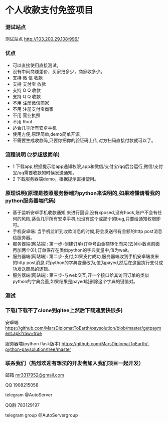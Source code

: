 # 个人收款支付免签项目

### 测试站点

测试站点 http://103.200.29.108:996/

### 优点

* 可以直接使用直接测试。
* 没有中间商赚差价，买家扫多少，商家收多少。
* 支持 微  信 收款
* 支持 支付宝 收款
* 支持 Q   Q 收款
* 支持 Q   Q 收款
* 不用 注册微信商家
* 不用 注册支付宝商家
* 不用 营业执照
* 不用 Root
* 适合几乎所有安卓手机
* 使用方便,原理简单,demo简单开源。
* 不需要生成收款码,只要你把你的验证码上传,对方扫码直接付款就可以了。
### 流程说明 (2步超级简单)

* 1 下载app,根据提示给app通知权限,app和微信/支付宝/qq后台运行,微信/支付宝/qq需要收款的时候发送通知。
* 2 下载服务器端demo，根据提示直接使用。

### 原理说明(原理是按照服务器端为python来说明的,如果难懂请看我的python服务器端代码)

* 基于监听安卓手机收款通知,来进行回调,没有xposed,没有hook,账户不会有任何的风险,适合几乎所有安卓手机,也没有这个或那个的bug,只要给通知权限即可。
* 手机安卓端: 当手机监听到收款消息的时候,将会发送带有金额的http post消息给服务器。
* 服务器端(网站端): 第一步-创建订单(订单号由金额转化而来(去掉小数点前面再加两个0)),订单保存在类似python的字典变量中,值为wait。
* 服务器端(网站端): 第二步-支付,如果支付成功,服务器端收到手机安卓端发来的http post消息,将python的字典变量改为,值为payed,然后在这里执行支付成功发送商品的逻辑。
* 服务器端(网站端): 第三步-与web交互,开一个接口给其访问订单的类似python的字典变量,如果结果是payed就删除这个字典的键值对。

### 测试

### 下载(下载不了clone到gitee上然后下载速度快很多)

安卓端 https://github.com/MarsDiplomatToEarth/paysolution/blob/master/getpayment.apk?raw=true

服务器端(python flask版本) https://github.com/MarsDiplomatToEarth/-python-paysolution/tree/master

### 联系我们（热烈欢迎有想法的开发者加入我们项目一起开发）

邮箱 mr3317952@gmail.com

QQ 1908215058

telegram @AutoServer

QQ群 783129197

telegram group @AutoServergroup
